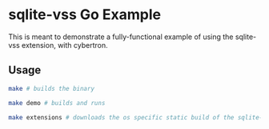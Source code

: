 # sqlite-vss Go Example

This is meant to demonstrate a fully-functional example of using the sqlite-vss extension, with cybertron.

## Usage

```bash
make # builds the binary

make demo # builds and runs

make extensions # downloads the os specific static build of the sqlite-vss extension
```